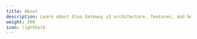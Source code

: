 ```yaml
---
title: About
description: Learn about Gloo Gateway v2 architecture, features, and benefits.
weight: 200
icon: lightbulb
---
```

